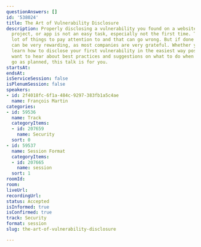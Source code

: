 ```yaml
---
questionAnswers: []
id: '538024'
title: The Art of Vulnerability Disclosure
description: Properly disclosing a vulnerability you found on a website, open source
  project, or app is not an easy task, especially not the first time. There are a
  lot of things to pay attention to and that can go wrong. But if done properly, it
  can be very rewarding, as most companies are very grateful. Whether you want to
  learn how to disclose your first vulnerability in the easiest way possible, or you
  want to hear about best practices and suggestions on what to do when things do not
  go as planned, this talk is for you.
startsAt: 
endsAt: 
isServiceSession: false
isPlenumSession: false
speakers:
- id: 2f4018fc-6f1a-484c-9297-383fb1a5c4ae
  name: François Martin
categories:
- id: 59536
  name: Track
  categoryItems:
  - id: 207659
    name: Security
  sort: 0
- id: 59537
  name: Session Format
  categoryItems:
  - id: 207665
    name: session
  sort: 1
roomId: 
room: 
liveUrl: 
recordingUrl: 
status: Accepted
isInformed: true
isConfirmed: true
track: Security
format: session
slug: the-art-of-vulnerability-disclosure

---
```


